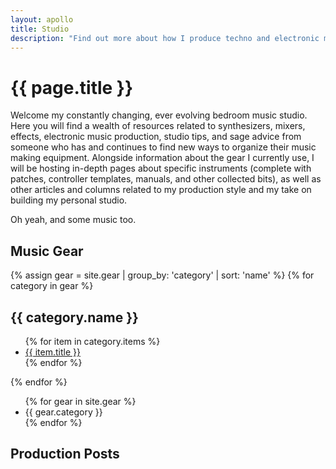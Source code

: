 ```yaml
---
layout: apollo
title: Studio
description: "Find out more about how I produce techno and electronic music, view my synthesizer and eurorack modular collections, grab controller templates and patches for your favorite digital instruments."
---
```


# {{ page.title }}
Welcome my constantly changing, ever evolving bedroom music studio. Here you will find a wealth of resources related to synthesizers, mixers, effects, electronic music production, studio tips, and sage advice from someone who has and continues to find new ways to organize their music making equipment. Alongside information about the gear I currently use, I will be hosting in-depth pages about specific instruments (complete with patches, controller templates, manuals, and other collected bits), as well as other articles and columns related to my production style and my take on building my personal studio.

Oh yeah, and some music too.

## Music Gear

{% assign gear = site.gear | group_by: 'category' | sort: 'name' %}
{% for category in gear %}
<h2>{{ category.name }}</h2>
<ul>
	{% for item in category.items %}
	<li>
		<a href="{{ item.url }}" title="{{ item.title }}">{{ item.title }}</a>
	</li>
		{% endfor %}
	</ul>
{% endfor %}

<ul>
  {% for gear in site.gear %}
  <li>{{ gear.category }}</li>
  {% endfor %}
</ul>

## Production Posts

